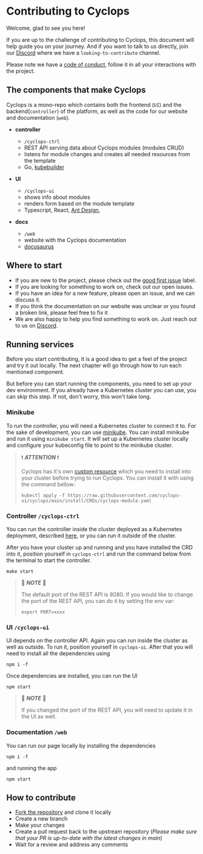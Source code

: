# Contributing to Cyclops

Welcome, glad to see you here!

If you are up to the challenge of contributing to Cyclops, this document will help guide you on your journey. And if you want to talk to us directly, join our [Discord](https://discord.com/invite/8ErnK3qDb3) where we have a `looking-to-contribute` channel.

Please note we have a [code of conduct](./CODE_OF_CONDUCT.md), follow it in all your interactions with the project.

## The components that make Cyclops

Cyclops is a mono-repo which contains both the frontend (`UI`) and the backend(`controller`) of the platform, as well as the code for our website and documentation (`web`).

- **controller**

  - `/cyclops-ctrl`
  - REST API serving data about Cyclops modules (modules CRUD)
  - listens for module changes and creates all needed resources from the template
  - Go, [kubebuilder](https://book.kubebuilder.io/)

- **UI**

  - `/cyclops-ui`
  - shows info about modules
  - renders form based on the module template
  - Typescript, React, [Ant Design](https://ant.design/),

- **docs**

  - `/web`
  - website with the Cyclops documentation
  - [docusaurus](https://docusaurus.io/)

## Where to start

- If you are new to the project, please check out the [good first issue](https://github.com/cyclops-ui/cyclops/issues?q=is:open+is:issue+label:%22good+first+issue%22) label.
- If you are looking for something to work on, check out our open issues.
- If you have an idea for a new feature, please open an issue, and we can discuss it.
- If you think the documentation on our website was unclear or you found a broken link, please feel free to fix it
- We are also happy to help you find something to work on. Just reach out to us on [Discord](https://discord.com/invite/8ErnK3qDb3).

## Running services

Before you start contributing, it is a good idea to get a feel of the project and try it out locally. The next chapter will go through how to run each mentioned component.

But before you can start running the components, you need to set up your dev environment. If you already have a Kubernetes cluster you can use, you can skip this step. If not, don't worry, this won't take long.

### **Minikube**

To run the controller, you will need a Kubernetes cluster to connect it to. For the sake of development, you can use [minikube](https://minikube.sigs.k8s.io/docs/).
You can install minikube and run it using `minikube start`. It will set up a Kubernetes cluster locally and configure your kubeconfig file to point to the minikube cluster.

> ❗ **_ATTENTION_** ❗
>
> Cyclops has it's own [custom resource](https://kubernetes.io/docs/concepts/extend-kubernetes/api-extension/custom-resources/) which you need to install into your cluster before trying to run Cyclops.
> You can install it with using the command bellow:
>
> ```
> kubectl apply -f https://raw.githubusercontent.com/cyclops-ui/cyclops/main/install/CRDs/cyclops-module.yaml
> ```

### **Controller** `/cyclops-ctrl`

You can run the controller inside the cluster deployed as a Kubernetes deployment, described [here](https://github.com/cyclops-ui/cyclops/blob/a4d21a48648e79fe27e51600f5489ae0d36175a7/install/cyclops-install.yaml#L259),
or you can run it outside of the cluster.

After you have your cluster up and running and you have installed the CRD into it, position yourself in `cyclops-ctrl` and run the command below from the terminal to start the controller.

```
make start
```

> 📌 **_NOTE_** 📌
>
> The default port of the REST API is 8080. If you would like to change the port of the REST API, you can do it by setting the env var:
>
> ```
> export PORT=xxxx
> ```

### **UI** `/cyclops-ui`

UI depends on the controller API. Again you can run inside the cluster as well as outside. To run it, position yourself
in `cyclops-ui`. After that you will need to install all the dependencies using

```
npm i -f
```

Once dependencies are installed, you can run the UI

```
npm start
```

> 📌 **_NOTE_** 📌
>
> If you changed the port of the REST API, you will need to update it in the UI as well.

### **Documentation** `/web`

You can run our page locally by installing the dependencies

```
npm i -f
```

and running the app

```
npm start
```

## How to contribute

- [Fork the repository](https://github.com/cyclops-ui/cyclops/fork) and clone it locally
- Create a new branch
- Make your changes
- Create a pull request back to the upstream repository (_Please make sure that your PR is up-to-date with the latest changes in main_)
- Wait for a review and address any comments

